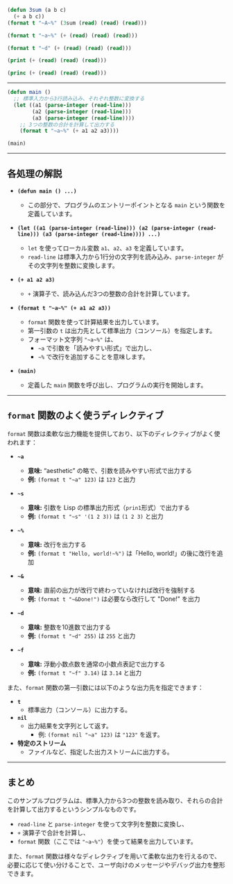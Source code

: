 ```lisp
(defun 3sum (a b c)
  (+ a b c))
(format t "~A~%" (3sum (read) (read) (read)))
```

```lisp
(format t "~a~%" (+ (read) (read) (read)))
```

```lisp
(format t "~d" (+ (read) (read) (read)))
```

```lisp
(print (+ (read) (read) (read)))
```

```lisp
(princ (+ (read) (read) (read)))
```


---

```lisp
(defun main ()
  ;; 標準入力から3行読み込み、それぞれ整数に変換する
  (let ((a1 (parse-integer (read-line)))
        (a2 (parse-integer (read-line)))
        (a3 (parse-integer (read-line))))
    ;; 3つの整数の合計を計算して出力する
    (format t "~a~%" (+ a1 a2 a3))))

(main)
````

---

## 各処理の解説

- **`(defun main () ...)`**
    
    - この部分で、プログラムのエントリーポイントとなる `main` という関数を定義しています。
- **`(let ((a1 (parse-integer (read-line))) (a2 (parse-integer (read-line))) (a3 (parse-integer (read-line)))) ...)`**
    
    - `let` を使ってローカル変数 `a1`、`a2`、`a3` を定義しています。
    - `read-line` は標準入力から1行分の文字列を読み込み、`parse-integer` がその文字列を整数に変換します。
- **`(+ a1 a2 a3)`**
    
    - `+` 演算子で、読み込んだ3つの整数の合計を計算しています。
- **`(format t "~a~%" (+ a1 a2 a3))`**
    
    - `format` 関数を使って計算結果を出力しています。
    - 第一引数の `t` は出力先として標準出力（コンソール）を指定します。
    - フォーマット文字列 `"~a~%"` は、
        - `~a` で引数を「読みやすい形式」で出力し、
        - `~%` で改行を追加することを意味します。
- **`(main)`**
    
    - 定義した `main` 関数を呼び出し、プログラムの実行を開始します。

---

## `format` 関数のよく使うディレクティブ

`format` 関数は柔軟な出力機能を提供しており、以下のディレクティブがよく使われます：

- **`~a`**
    
    - **意味:** “aesthetic” の略で、引数を読みやすい形式で出力する
    - **例:** `(format t "~a" 123)` は `123` と出力
- **`~s`**
    
    - **意味:** 引数を Lisp の標準出力形式（`prin1`形式）で出力する
    - **例:** `(format t "~s" '(1 2 3))` は `(1 2 3)` と出力
- **`~%`**
    
    - **意味:** 改行を出力する
    - **例:** `(format t "Hello, world!~%")` は「Hello, world!」の後に改行を追加
- **`~&`**
    
    - **意味:** 直前の出力が改行で終わっていなければ改行を強制する
    - **例:** `(format t "~&Done!")` は必要なら改行して "Done!" を出力
- **`~d`**
    
    - **意味:** 整数を10進数で出力する
    - **例:** `(format t "~d" 255)` は `255` と出力
- **`~f`**
    
    - **意味:** 浮動小数点数を通常の小数点表記で出力する
    - **例:** `(format t "~f" 3.14)` は `3.14` と出力

また、`format` 関数の第一引数には以下のような出力先を指定できます：

- **`t`**
    - 標準出力（コンソール）に出力する。
- **`nil`**
    - 出力結果を文字列として返す。
        - 例: `(format nil "~a" 123)` は `"123"` を返す。
- **特定のストリーム**
    - ファイルなど、指定した出力ストリームに出力する。

---

## まとめ

このサンプルプログラムは、標準入力から3つの整数を読み取り、それらの合計を計算して出力するというシンプルなものです。

- `read-line` と `parse-integer` を使って文字列を整数に変換し、
- `+` 演算子で合計を計算し、
- `format` 関数（ここでは `"~a~%"`）を使って結果を出力しています。

また、`format` 関数は様々なディレクティブを用いて柔軟な出力を行えるので、必要に応じて使い分けることで、ユーザ向けのメッセージやデバッグ出力を整形できます。
